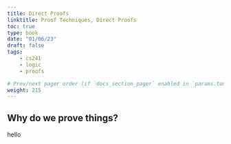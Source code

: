 ```yaml
---
title: Direct Proofs
linktitle: Proof Techniques, Direct Proofs
toc: true
type: book
date: "01/06/23"
draft: false
tags:
    - cs241
    - logic
    - proofs

# Prev/next pager order (if `docs_section_pager` enabled in `params.toml`)
weight: 215
---
```


## Why do we prove things?

hello